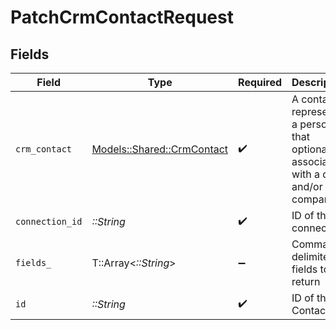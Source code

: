 # PatchCrmContactRequest


## Fields

| Field                                                                                    | Type                                                                                     | Required                                                                                 | Description                                                                              |
| ---------------------------------------------------------------------------------------- | ---------------------------------------------------------------------------------------- | ---------------------------------------------------------------------------------------- | ---------------------------------------------------------------------------------------- |
| `crm_contact`                                                                            | [Models::Shared::CrmContact](../../models/shared/crmcontact.md)                          | :heavy_check_mark:                                                                       | A contact represents a person that optionally is associated with a deal and/or a company |
| `connection_id`                                                                          | *::String*                                                                               | :heavy_check_mark:                                                                       | ID of the connection                                                                     |
| `fields_`                                                                                | T::Array<*::String*>                                                                     | :heavy_minus_sign:                                                                       | Comma-delimited fields to return                                                         |
| `id`                                                                                     | *::String*                                                                               | :heavy_check_mark:                                                                       | ID of the Contact                                                                        |